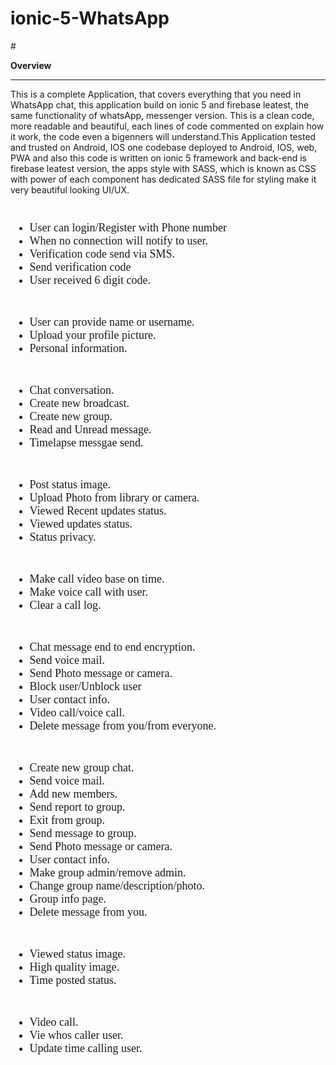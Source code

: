 # ionic-5-WhatsApp
<div style="text-align: center;">
        <img src="image/Inline-review.png" alt="">
    </div>
# <p><strong>Overview</strong> </p>
    <hr>

This is a complete Application, that covers everything that you need in WhatsApp chat, this application build on ionic 5 and firebase leatest, the same functionality of whatsApp, messenger version. This is a clean code, more readable and beautiful, each lines of code commented on explain how it work, the code even a bigenners will understand.This Application tested and trusted on Android, IOS one codebase deployed to Android, IOS, web, PWA and also this code is written on ionic 5 framework and back-end is firebase leatest version, the apps style with SASS, which is known as CSS with power of each component has dedicated SASS file for styling make it very beautiful looking UI/UX.

   <div class="image01">
        <div style="text-align: center;">
            <img src="image/01.png" alt="">
        </div>
        <div style="font-size: large; font-family: Georgia, 'Times New Roman', Times, serif; padding-top: 10px;">
            <ul>
                <li>User can login/Register with Phone number</li>
                <li>When no connection will notify to user.</li>
                <li>Verification code send via SMS.</li>
                <li>Send verification code</li>
                <li>User received 6 digit code. </li>
            </ul>
        </div>
    </div>
    <div class="image02">
        <div style="text-align: center;">
            <img src="image/02.png" alt="">
        </div>
        <div style="font-size: large; font-family: Georgia, 'Times New Roman', Times, serif; padding-top: 10px;">
            <ul>
                <li>User can provide name or username.</li>
                <li>Upload your profile picture.</li>
                <li>Personal information.</li>
            </ul>
        </div>
    </div>
    <div class="image03">
        <div style="text-align: center;">
            <img src="image/03.png" alt="">
        </div>
        <div style="font-size: large; font-family: Georgia, 'Times New Roman', Times, serif; padding-top: 10px;">
            <ul>
                <li>Chat conversation.</li>
                <li>Create new broadcast.</li>
                <li>Create new group.</li>
                <li>Read and Unread message.</li>
                <li>Timelapse messgae send.</li>
            </ul>
        </div>
    </div>
    <div class="image04">
        <div style="text-align: center;">
            <img src="image/04.png" alt="">
        </div>
        <div style="font-size: large; font-family: Georgia, 'Times New Roman', Times, serif; padding-top: 10px;">
            <ul>
                <li>Post status image.</li>
                <li>Upload Photo from library or camera.</li>
                <li>Viewed Recent updates status.</li>
                <li>Viewed updates status.</li>
                <li>Status privacy.</li>
            </ul>
        </div>
    </div>
    <div class="image05">
        <div style="text-align: center;">
            <img src="image/05.png" alt="">
        </div>
        <div style="font-size: large; font-family: Georgia, 'Times New Roman', Times, serif; padding-top: 10px;">
            <ul>
                <li>Make call video base on time.</li>
                <li>Make voice call with user.</li>
                <li>Clear a call log.</li>
            </ul>
        </div>
    </div>
    <div class="image06">
        <div style="text-align: center;">
            <img src="image/06.png" alt="">
        </div>
        <div style="font-size: large; font-family: Georgia, 'Times New Roman', Times, serif; padding-top: 10px;">
            <ul>
                <li>Chat message end to end encryption.</li>
                <li>Send voice mail.</li>
                <li>Send Photo message or camera.</li>
                <li>Block user/Unblock user</li>
                <li>User contact info.</li>
                <li>Video call/voice call.</li>
                <li>Delete message from you/from everyone.</li>
            </ul>
        </div>
    </div>
    <div class="image07">
        <div style="text-align: center;">
            <img src="image/07.png" alt="">
        </div>
        <div style="font-size: large; font-family: Georgia, 'Times New Roman', Times, serif; padding-top: 10px;">
            <ul>
                <li>Create new group chat.</li>
                <li>Send voice mail.</li>
                <li>Add new members.</li>
                <li>Send report to group.</li>
                <li>Exit from group.</li>
                <li>Send message to group.</li>
                <li>Send Photo message or camera.</li>
                <li>User contact info.</li>
                <li>Make group admin/remove admin.</li>
                <li>Change group name/description/photo.</li>
                <li>Group info page.</li>
                <li>Delete message from you.</li>
            </ul>
        </div>
    </div>
    <div class="image08">
        <div style="text-align: center;">
            <img src="image/08.png" alt="">
        </div>
        <div style="font-size: large; font-family: Georgia, 'Times New Roman', Times, serif; padding-top: 10px;">
            <ul>
                <li>Viewed status image.</li>
                <li>High quality image.</li>
                <li>Time posted status.</li>
            </ul>
        </div>
    </div>
    <div class="image09">
        <div style="text-align: center;">
            <img src="image/09.png" alt="">
        </div>
        <div style="font-size: large; font-family: Georgia, 'Times New Roman', Times, serif; padding-top: 10px;">
            <ul>
                <li>Video call.</li>
                <li>Vie whos caller user.</li>
                <li>Update time calling user.</li>
            </ul>
        </div>
    </div>
    <div class="image10">
        <div style="text-align: center;">
            <img src="image/10.png" alt="">
        </div>
    </div>

